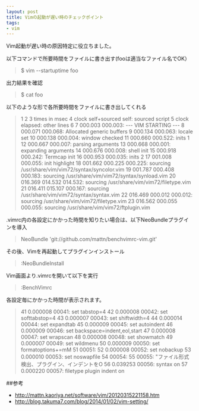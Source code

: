 ```yaml
---
layout: post
title: Vimの起動が遅い時のチェックポイント
tags: 
- vim
---
```

Vim起動が遅い時の原因特定に役立ちました。
<!-- more -->
以下コマンドで所要時間をファイルに書き出す(fooは適当なファイル名でOK）
> $ vim --startuptime foo

出力結果を確認
> $ cat foo

以下のような形で各所要時間をファイルに書き出してくれる
> 1
 2
 3 times in msec
 4  clock   self+sourced   self:  sourced script
 5  clock   elapsed:              other lines
 6
 7 000.003  000.003: --- VIM STARTING ---
 8 000.071  000.068: Allocated generic buffers
 9 000.134  000.063: locale set
10 000.138  000.004: window checked
11 000.660  000.522: inits 1
12 000.667  000.007: parsing arguments
13 000.668  000.001: expanding arguments
14 000.676  000.008: shell init
15 000.918  000.242: Termcap init
16 000.953  000.035: inits 2
17 001.008  000.055: init highlight
18 001.662  000.225  000.225: sourcing /usr/share/vim/vim72/syntax/syncolor.vim
19 001.787  000.408  000.183: sourcing /usr/share/vim/vim72/syntax/synload.vim
20 016.369  014.532  014.532: sourcing /usr/share/vim/vim72/filetype.vim
21 016.411  015.107  000.167: sourcing /usr/share/vim/vim72/syntax/syntax.vim
22 016.469  000.012  000.012: sourcing /usr/share/vim/vim72/filetype.vim
23 016.562  000.055  000.055: sourcing /usr/share/vim/vim72/ftplugin.vim

.vimrc内の各設定にかかった時間を知りたい場合は、以下NeoBundleプラグインを導入
> NeoBundle 'git://github.com/mattn/benchvimrc-vim.git'

その後、Vimを再起動してプラグインインストール
> :NeoBundleInstall

Vim画面より.vimrcを開いて以下を実行
> :BenchVimrc

各設定毎にかかった時間が表示されます。
>41   0.000008 00041: set tabstop=4
42   0.000008 00042: set softtabstop=4
43   0.000007 00043: set shiftwidth=4
44   0.000014 00044: set expandtab
45   0.000009 00045: set autoindent
46   0.000009 00046: set backspace=indent,eol,start
47   0.000008 00047: set wrapscan
48   0.000008 00048: set showmatch
49   0.000007 00049: set wildmenu
50   0.000009 00050: set formatoptions+=mM
51            00051:
52   0.000008 00052: set nobackup
53   0.000010 00053: set noswapfile
54            00054:
55            00055: "ファイル形式検出、プラグイン、インデントをO
56   0.039253 00056: syntax on
57   0.000220 00057: filetype plugin indent on

##参考
* http://mattn.kaoriya.net/software/vim/20120315221158.htm
* http://blog.takuma7.com/blog/2014/01/02/vim-setting/




 

